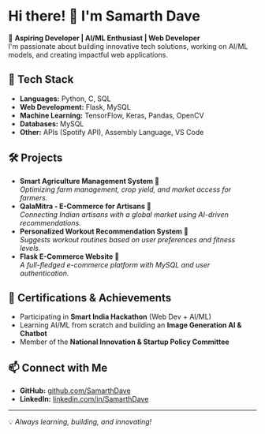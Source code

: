 # Hi there! 👋 I'm Samarth Dave

🚀 **Aspiring Developer | AI/ML Enthusiast | Web Developer**  
I'm passionate about building innovative tech solutions, working on AI/ML models, and creating impactful web applications.

## 🚀 Tech Stack
- **Languages:** Python, C, SQL
- **Web Development:** Flask, MySQL
- **Machine Learning:** TensorFlow, Keras, Pandas, OpenCV
- **Databases:** MySQL
- **Other:** APIs (Spotify API), Assembly Language, VS Code

## 🛠️ Projects
- **Smart Agriculture Management System 🌱**  
  _Optimizing farm management, crop yield, and market access for farmers._
- **QalaMitra - E-Commerce for Artisans 🏺**  
  _Connecting Indian artisans with a global market using AI-driven recommendations._
- **Personalized Workout Recommendation System 💪**  
  _Suggests workout routines based on user preferences and fitness levels._
- **Flask E-Commerce Website 🛒**  
  _A full-fledged e-commerce platform with MySQL and user authentication._

## 📜 Certifications & Achievements
- Participating in **Smart India Hackathon** (Web Dev + AI/ML)
- Learning AI/ML from scratch and building an **Image Generation AI & Chatbot**
- Member of the **National Innovation & Startup Policy Committee**

## 📫 Connect with Me
- **GitHub:** [github.com/SamarthDave](https://github.com/SamarthDave)
- **LinkedIn:** [linkedin.com/in/SamarthDave](https://linkedin.com/in/SamarthDave)

---
💡 *Always learning, building, and innovating!*
